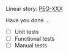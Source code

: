 <!-- Fill Description -->

Linear story: [PEG-XXX](https://linear.app/pleo/issue/PEG-XXX)

Have you done ...
* [ ] Unit tests
* [ ] Functional tests
* [ ] Manual tests
